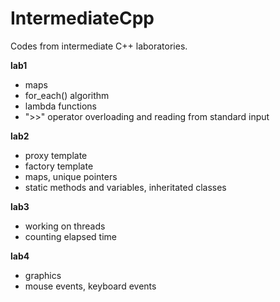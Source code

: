 # IntermediateCpp
Codes from intermediate C++ laboratories.

**lab1**
- maps
- for_each() algorithm
- lambda functions 
- ">>" operator overloading and reading from standard input


**lab2**
- proxy template
- factory template
- maps, unique pointers
- static methods and variables, inheritated classes

**lab3**
- working on threads
- counting elapsed time

**lab4**
- graphics
- mouse events, keyboard events
